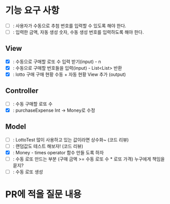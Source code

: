 # 기능 요구 사항
- [ ] : 사용자가 수동으로 추첨 번호를 입력할 수 있도록 해야 한다.
- [ ] : 입력한 금액, 자동 생성 숫자, 수동 생성 번호를 입력하도록 해야 한다.

## View
- [x] : 수동으로 구매할 로또 수 입력 받기(input) - n
- [x] : 수동으로 구매할 번호들을 입력(input) - List<List<Int>> 반환
- [x] : lotto 구매 구매 현황 수동 + 자동 현황 View 추가 (output)

## Controller
- [ ] : 수동 구매할 로또 수  
- [x] : purchaseExpense Int -> Money로 수정
## Model
- [ ] : LottoTest 많이 사용하고 있는 값이라면 상수화~ (코드 리뷰)
- [ ] : 랜덤값도 테스트 해보자! (코드 리뷰)
- [x] : Money - times operator 함수 만들 도록 하자
- [ ] : 수동 로또 만드는 부분 (구매 금액 >= 수동 로또 수 * 로또 가격) 누구에게 책임을 묻지?
- [ ] : 수동 로또 생성

# PR에 적을 질문 내용
